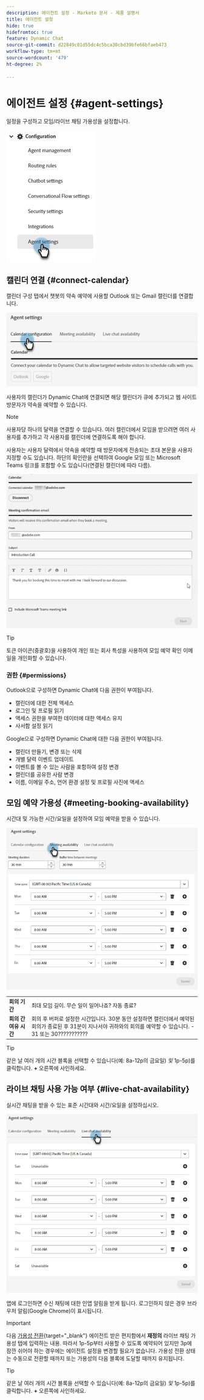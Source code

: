 ```yaml
---
description: 에이전트 설정 - Marketo 문서 - 제품 설명서
title: 에이전트 설정
hide: true
hidefromtoc: true
feature: Dynamic Chat
source-git-commit: d22849c01d55dc4c5bca30cbd39bfe66bfaeb473
workflow-type: tm+mt
source-wordcount: '479'
ht-degree: 2%

---
```


# 에이전트 설정 {#agent-settings}

일정을 구성하고 모임/라이브 채팅 가용성을 설정합니다.

![](assets/agent-settings-1.png)

## 캘린더 연결 {#connect-calendar}

캘린더 구성 탭에서 챗봇의 약속 예약에 사용할 Outlook 또는 Gmail 캘린더를 연결합니다.

![](assets/agent-settings-2.png)

사용자의 캘린더가 Dynamic Chat에 연결되면 해당 캘린더가 큐에 추가되고 웹 사이트 방문자가 약속을 예약할 수 있습니다.

>[!NOTE]
>
>사용자당 하나의 달력을 연결할 수 있습니다. 여러 캘린더에서 모임을 받으려면 여러 사용자를 추가하고 각 사용자를 캘린더에 연결하도록 해야 합니다.

사용자는 사용자 달력에서 약속을 예약할 때 방문자에게 전송되는 초대 본문을 사용자 지정할 수도 있습니다. 하단의 확인란을 선택하여 Google 모임 또는 Microsoft Teams 링크를 포함할 수도 있습니다(연결된 캘린더에 따라 다름).

![](assets/agent-settings-3.png)

>[!TIP]
>
>토큰 아이콘(중괄호)을 사용하여 개인 또는 회사 특성을 사용하여 모임 예약 확인 이메일을 개인화할 수 있습니다.

### 권한 {#permissions}

Outlook으로 구성하면 Dynamic Chat에 다음 권한이 부여됩니다.

* 캘린더에 대한 전체 액세스
* 로그인 및 프로필 읽기
* 액세스 권한을 부여한 데이터에 대한 액세스 유지
* 사서함 설정 읽기

Google으로 구성하면 Dynamic Chat에 대한 다음 권한이 부여됩니다.

* 캘린더 만들기, 변경 또는 삭제
* 개별 달력 이벤트 업데이트
* 이벤트를 볼 수 있는 사람을 포함하여 설정 변경
* 캘린더를 공유한 사람 변경
* 이름, 이메일 주소, 언어 환경 설정 및 프로필 사진에 액세스

## 모임 예약 가용성 {#meeting-booking-availability}

시간대 및 가능한 시간/요일을 설정하여 모임 예약을 받을 수 있습니다.

![](assets/agent-settings-4.png)

<table> 
 <tbody> 
  <tr> 
   <td><b>회의 기간</b></td>
   <td>최대 모임 길이. 무슨 일이 일어나죠? 자동 종료?</td>
  </tr> 
  <tr> 
   <td><b>회의 간 여유 시간</b></td>
   <td>회의 후 버퍼로 설정한 시간입니다. 30분 동안 설정하면 캘린더에서 예약된 회의가 종료된 후 31분이 지나서야 귀하와의 회의를 예약할 수 있습니다. - 31 또는 30???????????</td>
  </tr>
 </tbody> 
</table>

>[!TIP]
>
>같은 날 여러 개의 시간 블록을 선택할 수 있습니다(예: 8a-12p의 금요일) _및_ 1p-5p)를 클릭합니다. **+** 오른쪽에 사인하세요.

## 라이브 채팅 사용 가능 여부 {#live-chat-availability}

실시간 채팅을 받을 수 있는 표준 시간대와 시간/요일을 설정하십시오.

![](assets/agent-settings-5.png)

앱에 로그인하면 수신 채팅에 대한 인앱 알림을 받게 됩니다. 로그인하지 않은 경우 브라우저 알림(Google Chrome)이 표시됩니다.

>[!IMPORTANT]
>
>다음 [가용성 전환](/help/marketo/product-docs/demand-generation/dynamic-chat-two/live-chat/agent-inbox.md#availability-toggle){target="_blank"} 에이전트 받은 편지함에서 **재정의** 라이브 채팅 가용성 탭에 입력하는 내용. 따라서 1p-5p부터 사용할 수 있도록 예약되어 있지만 3p에 잠깐 쉬어야 하는 경우에는 에이전트 설정을 변경할 필요가 없습니다. 가용성 전환 상태는 수동으로 전환할 때까지 또는 가용성의 다음 블록에 도달할 때까지 유지됩니다.

>[!TIP]
>
>같은 날 여러 개의 시간 블록을 선택할 수 있습니다(예: 8a-12p의 금요일) _및_ 1p-5p)를 클릭합니다. **+** 오른쪽에 사인하세요.
